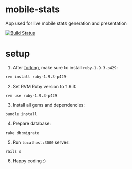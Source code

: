 # mobile-stats

App used for live mobile stats generation and presentation

[![Build Status](https://travis-ci.org/CWI/mobile-stats.png?branch=master)](https://travis-ci.org/CWI/mobile-stats)

# setup

1. After [forking](https://github.com/CWI/mobile-stats/fork), make sure to install `ruby-1.9.3-p429`:
  
  `rvm install ruby-1.9.3-p429`

2. Set RVM Ruby version to 1.9.3:
  
  `rvm use ruby-1.9.3-p429`

3. Install all gems and dependencies:
  
  `bundle install`

4. Prepare database:

  `rake db:migrate`

5. Run `localhost:3000` server:

  `rails s`

6. Happy coding :)
